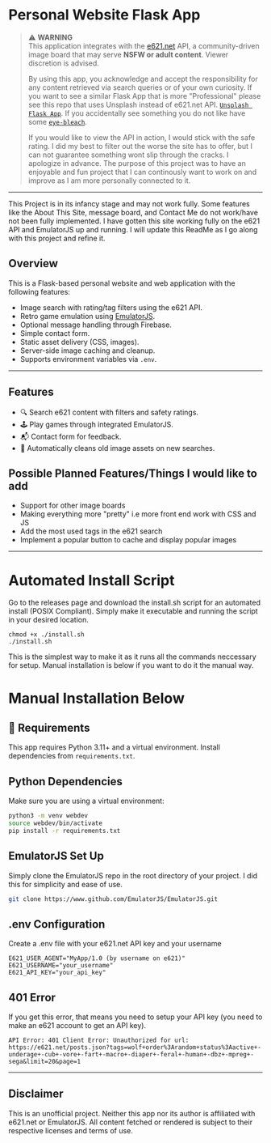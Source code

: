 # Personal Website Flask App

> ⚠️ **WARNING**  
> This application integrates with the [e621.net](https://e621.net) API, a community-driven image board that may serve **NSFW or adult content**. Viewer discretion is advised.
>   
> By using this app, you acknowledge and accept the responsibility for any content retrieved via search queries or of your own curiosity.
> If you want to see a similar Flask App that is more "Professional" please see this repo that uses Unsplash instead of e621.net API. [`Unsplash Flask App`](https://github.com/austinjb995/Unsplash-Project).
> If you accidentally see something you do not like have some [`eye-bleach`](https://eyebleach.me/).
> 
> If you would like to view the API in action, I would stick with the safe rating. I did my best to filter out the worse the site has to offer, but I can not guarantee something wont slip through the cracks. I apologize in advance.
> The purpose of this project was to have an enjoyable and fun project that I can continously want to work on and improve as I am more personally connected to it.

---

This Project is in its infancy stage and may not work fully. Some features like the About This Site, message board, and Contact Me do not work/have not been fully implemented. I have gotten this site working fully on the e621 API and EmulatorJS up and running. I will update this ReadMe as I go along with this project and refine it.

## Overview

This is a Flask-based personal website and web application with the following features:

- Image search with rating/tag filters using the e621 API.
- Retro game emulation using [EmulatorJS](https://github.com/EmulatorJS/EmulatorJS).
- Optional message handling through Firebase.
- Simple contact form.
- Static asset delivery (CSS, images).
- Server-side image caching and cleanup.
- Supports environment variables via `.env`.

---

## Features

- 🔍 Search e621 content with filters and safety ratings.
- 🕹️ Play games through integrated EmulatorJS.
- 📬 Contact form for feedback.
- 🧼 Automatically cleans old image assets on new searches.

## Possible Planned Features/Things I would like to add
- Support for other image boards
- Making everything more "pretty" i.e more front end work with CSS and JS
- Add the most used tags in the e621 search
- Implement a popular button to cache and display popular images

---
# Automated Install Script

Go to the releases page and download the install.sh script for an automated install (POSIX Compliant). Simply make it executable and running the script in your desired location.

```shell
chmod +x ./install.sh
./install.sh
```
This is the simplest way to make it as it runs all the commands neccessary for setup. Manual installation is below if you want to do it the manual way.


# Manual Installation Below 

## 🧱 Requirements

This app requires Python 3.11+ and a virtual environment. Install dependencies from `requirements.txt`.

## Python Dependencies

Make sure you are using a virtual environment:

```bash
python3 -m venv webdev
source webdev/bin/activate
pip install -r requirements.txt
```
## EmulatorJS Set Up

Simply clone the EmulatorJS repo in the root directory of your project. I did this for simplicity and ease of use.

```bash
git clone https://www.github.com/EmulatorJS/EmulatorJS.git
```

## .env Configuration

Create a .env file with your e621.net API key and your username

```.env file contents
E621_USER_AGENT="MyApp/1.0 (by username on e621)"
E621_USERNAME="your_username"
E621_API_KEY="your_api_key"
```

## 401 Error

If you get this error, that means you need to setup your API key (you need to make an e621 account to get an API key).

```error
API Error: 401 Client Error: Unauthorized for url: https://e621.net/posts.json?tags=wolf+order%3Arandom+status%3Aactive+-underage+-cub+-vore+-fart+-macro+-diaper+-feral+-human+-dbz+-mpreg+-sega&limit=20&page=1
```
___

## Disclaimer

This is an unofficial project. Neither this app nor its author is affiliated with e621.net or EmulatorJS. All content fetched or rendered is subject to their respective licenses and terms of use.
